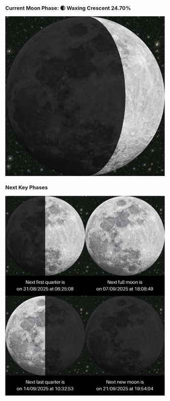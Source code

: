 ### Current Moon Phase: 🌒 Waxing Crescent 24.70%
![Moon Phase](moonphase.png)
### Next Key Phases
![Gallery](gallery.png)